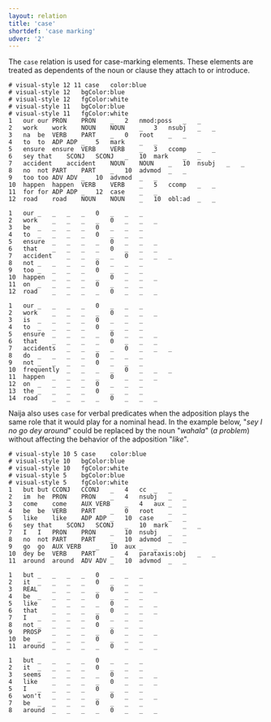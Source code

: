 ```yaml
---
layout: relation
title: 'case'
shortdef: 'case marking'
udver: '2'
---
```


The `case` relation is used for case-marking elements. These elements are treated as dependents of the noun or clause they attach to or introduce.

~~~ conllu
# visual-style 12 11 case	color:blue
# visual-style 12	bgColor:blue
# visual-style 12	fgColor:white
# visual-style 11	bgColor:blue
# visual-style 11	fgColor:white
1	our	our	PRON	PRON	_	2	nmod:poss	_	_
2	work	work	NOUN	NOUN	_	3	nsubj	_	_
3	na	be	VERB	PART	_	0	root	_	_
4	to	to	ADP	ADP	_	5	mark	_	_
5	ensure	ensure	VERB	VERB	_	3	ccomp	_	_
6	sey	that	SCONJ	SCONJ	_	10	mark	_	_
7	accident	accident	NOUN	NOUN	_	10	nsubj	_	_
8	no	not	PART	PART	_	10	advmod	_	_
9	too	too	ADV	ADV	_	10	advmod	_	_
10	happen	happen	VERB	VERB	_	5	ccomp	_	_
11	for	for	ADP	ADP	_	12	case	_	_
12	road	road	NOUN	NOUN	_	10	obl:ad	_	_

1	our	_	_	_	_	0	_	_	_
2	work	_	_	_	_	0	_	_	_
3	be	_	_	_	_	0	_	_	_
4	to	_	_	_	_	0	_	_	_
5	ensure	_	_	_	_	0	_	_	_
6	that	_	_	_	_	0	_	_	_
7	accident	_	_	_	_	0	_	_	_
8	not	_	_	_	_	0	_	_	_
9	too	_	_	_	_	0	_	_	_
10	happen	_	_	_	_	0	_	_	_
11	on	_	_	_	_	0	_	_	_
12	road	_	_	_	_	0	_	_	_

1	our	_	_	_	_	0	_	_	_
2	work	_	_	_	_	0	_	_	_
3	is	_	_	_	_	0	_	_	_
4	to	_	_	_	_	0	_	_	_
5	ensure	_	_	_	_	0	_	_	_
6	that	_	_	_	_	0	_	_	_
7	accidents	_	_	_	_	0	_	_	_
8	do	_	_	_	_	0	_	_	_
9	not	_	_	_	_	0	_	_	_
10	frequently	_	_	_	_	0	_	_	_
11	happen	_	_	_	_	0	_	_	_
12	on	_	_	_	_	0	_	_	_
13	the	_	_	_	_	0	_	_	_
14	road	_	_	_	_	0	_	_	_
~~~

Naija also uses `case` for verbal predicates when the adposition plays the same role that it would play for a nominal head. In the example below, "_sey I no go dey around_" could be replaced by the noun "_wahala_" (_a problem_) without affecting the behavior of the adposition "_like_".

~~~ conllu
# visual-style 10 5 case	color:blue
# visual-style 10	bgColor:blue
# visual-style 10	fgColor:white
# visual-style 5	bgColor:blue
# visual-style 5	fgColor:white
1	but	but	CCONJ	CCONJ	_	4	cc	_	_
2	im	he	PRON	PRON	_	4	nsubj	_	_
3	come	come	AUX	VERB	_	4	aux	_	_
4	be	be	VERB	PART	_	0	root	_	_
5	like	like	ADP	ADP	_	10	case	_	_
6	sey	that	SCONJ	SCONJ	_	10	mark	_	_
7	I	I	PRON	PRON	_	10	nsubj	_	_
8	no	not	PART	PART	_	10	advmod	_	_
9	go	go	AUX	VERB	_	10	aux	_	_
10	dey	be	VERB	PART	_	4	parataxis:obj	_	_
11	around	around	ADV	ADV	_	10	advmod	_	_

1	but	_	_	_	_	0	_	_	_
2	it	_	_	_	_	0	_	_	_
3	REAL	_	_	_	_	0	_	_	_
4	be	_	_	_	_	0	_	_	_
5	like	_	_	_	_	0	_	_	_
6	that	_	_	_	_	0	_	_	_
7	I	_	_	_	_	0	_	_	_
8	not	_	_	_	_	0	_	_	_
9	PROSP	_	_	_	_	0	_	_	_
10	be	_	_	_	_	0	_	_	_
11	around	_	_	_	_	0	_	_	_

1	but	_	_	_	_	0	_	_	_
2	it	_	_	_	_	0	_	_	_
3	seems	_	_	_	_	0	_	_	_
4	like	_	_	_	_	0	_	_	_
5	I	_	_	_	_	0	_	_	_
6	won't	_	_	_	_	0	_	_	_
7	be	_	_	_	_	0	_	_	_
8	around	_	_	_	_	0	_	_	_
~~~

<!-- Interlanguage links updated Ne 5. května 2024, 18:20:48 CEST -->
